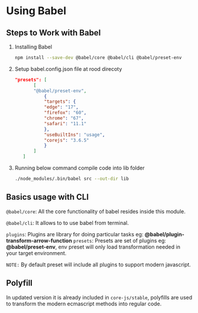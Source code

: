 # Using Babel

## Steps to Work with Babel

1.  Installing Babel

    ```bash
    npm install --save-dev @babel/core @babel/cli @babel/preset-env
    ```

2.  Setup babel.config.json file at rood direcoty

    ```json
    "presets": [
           [
           "@babel/preset-env",
               {
               "targets": {
               "edge": "17",
               "firefox": "60",
               "chrome": "67",
               "safari": "11.1"
               },
               "useBuiltIns": "usage",
               "corejs": "3.6.5"
               }
           ]
       ]
    ```

3.  Running below command compile code into lib folder

    ```bash
    ./node_modules/.bin/babel src --out-dir lib
    ```

## Basics usage with CLI

`@babel/core`: All the core functionality of babel resides inside this module.

`@babel/cli`: It allows to to use babel from terminal.

`plugins`: Plugins are library for doing particular tasks eg: **@babel/plugin-transform-arrow-function**
`presets`: Presets are set of plugins eg: **@babel/preset-env**, env preset will only load transformation needed in your target environment.

`NOTE:` By default preset will include all plugins to support modern javascript.

## Polyfill

In updated version it is already included in `core-js/stable`, polyfills are used to transform the modern ecmascript methods into regular code.

